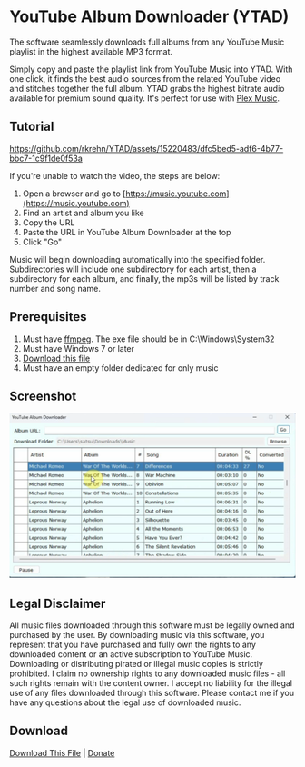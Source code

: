 # YouTube Album Downloader (YTAD)

The software seamlessly downloads full albums from any YouTube Music playlist in the highest available MP3 format.

Simply copy and paste the playlist link from YouTube Music into YTAD. With one click, it finds the best audio sources from the related YouTube video and stitches together the full album. YTAD grabs the highest bitrate audio available for premium sound quality. It's perfect for use with [Plex Music](https://www.plex.tv/plexamp/). 

## Tutorial

https://github.com/rkrehn/YTAD/assets/15220483/dfc5bed5-adf6-4b77-bbc7-1c9f1de0f53a

If you're unable to watch the video, the steps are below:

1. Open a browser and go to [https://music.youtube.com](https://music.youtube.com)
2. Find an artist and album you like
3. Copy the URL
4. Paste the URL in YouTube Album Downloader at the top
5. Click "Go"

Music will begin downloading automatically into the specified folder. Subdirectories will include one subdirectory for each artist, then a subdirectory for each album, and finally, the mp3s will be listed by track number and song name.

## Prerequisites

1. Must have [ffmpeg](https://ffmpeg.org/). The exe file should be in C:\Windows\System32
2. Must have Windows 7 or later
3. [Download this file](https://github.com/rkrehn/YTAD/releases)
4. Must have an empty folder dedicated for only music

## Screenshot

![Screenshot](2023-12-11_22-45.png)

## Legal Disclaimer

All music files downloaded through this software must be legally owned and purchased by the user. By downloading music via this software, you represent that you have purchased and fully own the rights to any downloaded content or an active subscription to YouTube Music. Downloading or distributing pirated or illegal music copies is strictly prohibited. I claim no ownership rights to any downloaded music files - all such rights remain with the content owner. I accept no liability for the illegal use of any files downloaded through this software. Please contact me if you have any questions about the legal use of downloaded music.

## Download

[Download This File](https://github.com/rkrehn/YTAD/releases) | [Donate](https://www.paypal.com/donate/?hosted_button_id=E67KQM3NRZE6W)
